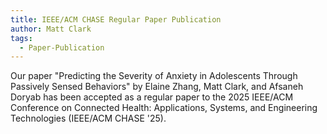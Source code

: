 ```yaml
---
title: IEEE/ACM CHASE Regular Paper Publication
author: Matt Clark
tags:
  - Paper-Publication
---
```


Our paper "Predicting the Severity of Anxiety in Adolescents Through Passively Sensed Behaviors" by Elaine Zhang, Matt Clark, and Afsaneh Doryab has been accepted as a regular paper to the 2025 IEEE/ACM Conference on Connected Health: Applications, Systems, and Engineering Technologies (IEEE/ACM CHASE '25).
